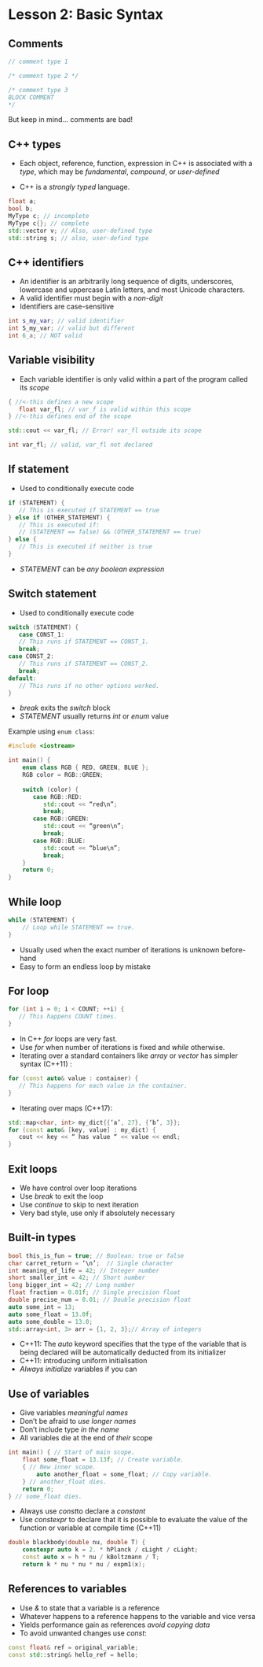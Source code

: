 # Lesson 2: Basic Syntax

## Comments
```cpp
// comment type 1

/* comment type 2 */

/* comment type 3 
BLOCK COMMENT 
*/ 
```

But keep in mind… comments are bad!

## C++ types
* Each object, reference, function, expression in C++ is associated with a *type*, which may be *fundamental*, *compound*, or *user-defined*

* C++ is a *strongly typed* language. 

```cpp
float a; 
bool b; 
MyType c; // incomplete
MyType c{}; // complete
std::vector v; // Also, user-defined type 
std::string s; // also, user-defind type 
```

## C++ identifiers
* An identifier is an arbitrarily long sequence of digits, underscores, lowercase and uppercase Latin letters, and most Unicode characters. 
* A valid identifier must begin with a *non-digit*
* Identifiers are case-sensitive 

```cpp
int s_my_var; // valid identifier
int S_my_var; // valid but different 
int 6_a; // NOT valid 
```

## Variable visibility
* Each variable identifier is only valid within a part of the program called its *scope*

```cpp
{ //<-this defines a new scope
   float var_fl; // var_f is valid within this scope  
} //<-this defines end of the scope 

std::cout << var_fl; // Error! var_fl outside its scope 

int var_fl; // valid, var_fl not declared 
```

## If statement
* Used to conditionally execute code

```cpp
if (STATEMENT) {
   // This is executed if STATEMENT == true 
} else if (OTHER_STATEMENT) {
   // This is executed if:
   // (STATEMENT == false) && (OTHER_STATEMENT == true) 
} else { 
   // This is executed if neither is true 
} 
```

* *STATEMENT* can be *any boolean expression*

## Switch statement
* Used to conditionally execute code 

```cpp
switch (STATEMENT) { 
   case CONST_1:
   // This runs if STATEMENT == CONST_1. 
   break; 
case CONST_2:
   // This runs if STATEMENT == CONST_2. 
   break; 
default:
   // This runs if no other options worked. 
} 
```

* *break* exits the *switch* block 
* *STATEMENT* usually returns *int* or *enum* value 

Example using `enum class`:
```cpp
#include <iostream> 

int main() {
	enum class RGB { RED, GREEN, BLUE }; 
	RGB color = RGB::GREEN; 
	
	switch (color) {
	   case RGB::RED: 
	      std::cout << “red\n”; 
	      break; 
	   case RGB::GREEN: 
	      std::cout << “green\n”; 
	      break; 
	   case RGB::BLUE: 
	      std::cout << “blue\n”; 
	      break; 
	} 
	return 0; 
} 
```

## While loop
```cpp
while (STATEMENT) { 
	// Loop while STATEMENT == true. 
} 
```

* Usually used when the exact number of iterations is unknown before-hand 
* Easy to form an endless loop by mistake 

## For loop
```cpp
for (int i = 0; i < COUNT; ++i) { 
   // This happens COUNT times. 
} 
```

* In C++ *for* loops are very fast. 
* Use *for* when number of iterations is fixed and *while* otherwise. 
* Iterating over a standard containers like *array* or *vector* has simpler syntax (C++11) :
```cpp
for (const auto& value : container) { 
   // This happens for each value in the container. 
} 
```
* Iterating over maps (C++17):
```cpp
std::map<char, int> my_dict{{‘a’, 27}, {‘b’, 3}}; 
for (const auto& [key, value] : my_dict) { 
   cout << key << “ has value “ << value << endl; 
} 
```

## Exit loops
* We have control over loop iterations 
* Use *break* to exit the loop
* Use *continue* to skip to next iteration 
* Very bad style, use only if absolutely necessary

## Built-in types
```cpp
bool this_is_fun = true; // Boolean: true or false
char carret_return = ‘\n’;  // Single character
int meaning_of_life = 42; // Integer number
short smaller_int = 42; // Short number
long bigger_int = 42; // Long number
float fraction = 0.01f; // Single precision float
double precise_num = 0.01; // Double precision float
auto some_int = 13;
auto some_float = 13.0f;
auto some_double = 13.0;
std::array<int, 3> arr = {1, 2, 3};// Array of integers 
```

* C++11: The *auto* keyword specifies that the type of the variable that is being declared will be automatically deducted from its initializer
* C++11: introducing uniform initialisation
* *Always initialize* variables if you can 

## Use of variables
* Give variables *meaningful names*
* Don’t be afraid to *use longer names*
* Don’t include type *in the name*
* All variables die at the end of *their* scope 

```cpp
int main() { // Start of main scope.
	float some_float = 13.13f; // Create variable. 
	{ // New inner scope. 
		auto another_float = some_float; // Copy variable. 
	} // another_float dies. 
	return 0;
} // some_float dies. 
```

* Always use *const*to declare a *constant*
* Use *constexpr* to declare that it is possible to evaluate the value of the function or variable at compile time (C++11)

```cpp
double blackbody(double nu, double T) {
	constexpr auto k = 2. * hPlanck / cLight / cLight;
	const auto x = h * nu / kBoltzmann / T;
	return k * nu * nu * nu / expm1(x);
```


## References to variables
* Use *&* to state that a variable is a reference 
* Whatever happens to a reference happens to the variable and vice versa 
* Yields performance gain as references *avoid copying data*
* To avoid unwanted changes use *const*:
```cpp
const float& ref = original_variable; 
const std::string& hello_ref = hello; 
```
